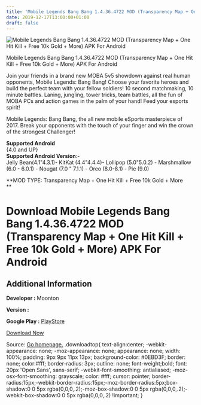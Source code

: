 ```yaml
---
title: 'Mobile Legends Bang Bang 1.4.36.4722 MOD (Transparency Map + One Hit Kill + Free 10k Gold + More) APK For Android'
date: 2019-12-17T13:00:00+01:00
draft: false
---
```


![Mobile Legends Bang Bang 1.4.36.4722 MOD (Transparency Map + One Hit Kill + Free 10k Gold + More) APK For Android](https://i0.wp.com/apkhome.net/wp-content/uploads/2019/12/Mobile-Legends-Bang-Bang-1.4.36.4722-MOD-Transparency-Map-One-Hit-Kill-Free-10k-Gold-More.png "Mobile Legends Bang Bang 1.4.36.4722 MOD (Transparency Map + One Hit Kill + Free 10k Gold + More) APK For Android")

  

Mobile Legends Bang Bang 1.4.36.4722 MOD (Transparency Map + One Hit Kill + Free 10k Gold + More) APK For Android

Join your friends in a brand new MOBA 5v5 showdown against real human opponents, Mobile Legends: Bang Bang! Choose your favorite heroes and build the perfect team with your fellow soldiers! 10 second matchmaking, 10 minute battles. Laning, jungling, tower tricks, team battles, all the fun of MOBA PCs and action games in the palm of your hand! Feed your esports spirit!

Mobile Legends: Bang Bang, the all new mobile eSports masterpiece of 2017. Break your opponents with the touch of your finger and win the crown of the strongest Challenger!

**Supported Android**  
{4.0 and UP}  
**Supported Android Version**:-  
Jelly Bean(4.1"4.3.1)- KitKat (4.4"4.4.4)- Lollipop (5.0"5.0.2) - Marshmallow (6.0 - 6.0.1) - Nougat (7.0 " 7.1.1) - Oreo (8.0-8.1) - Pie (9.0)

**MOD TYPE: Transparency Map + One Hit Kill + Free 10k Gold + More  
**

Download Mobile Legends Bang Bang 1.4.36.4722 MOD (Transparency Map + One Hit Kill + Free 10k Gold + More) APK For Android
==========================================================================================================================

Additional Information
----------------------

**Developer :** Moonton

**Version :**

**Google Play :** [PlayStore](https://play.google.com/store/apps/details?id=com.mobile.legends)

  

[Download Now](https://store4app.co/post/mobile-legends-bang-bang-1-4-36-4722-mod-transparency-map-one-hit-kill-free-10k-gold-more-apk-for-android_1576570612)

  
Source: [Go homepage.](https://store4app.co/post/mobile-legends-bang-bang-1-4-36-4722-mod-transparency-map-one-hit-kill-free-10k-gold-more-apk-for-android_1576570612) .downloadtop{ text-align:center; -webkit-appearance: none; -moz-appearance: none; appearance: none; width: 100%; padding: 9px 9px 11px 13px; background-color: #0EBD3F; border: none; color:#fff; border-radius: 3px; outline: none; font-weight;bold; font: 20px 'Open Sans', sans-serif; -webkit-font-smoothing: antialiased; -moz-osx-font-smoothing: grayscale; color: #fff; cursor: pointer; border-radius:15px;-webkit-border-radius:15px;-moz-border-radius:5px;box-shadow:0 0 5px rgba(0,0,0,.2);-moz-box-shadow:0 0 5px rgba(0,0,0,.2);-webkit-box-shadow:0 0 5px rgba(0,0,0,.2) !important; }